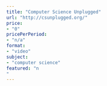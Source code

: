 ```yaml
---
title: "Computer Science Unplugged"
url: "http://csunplugged.org/"
price: 
- "0"
pricePerPeriod: 
- "n/a"
format: 
- "video"
subject: 
- "computer science"
featured: "n"
---
```

